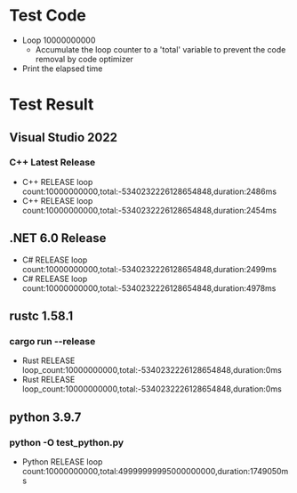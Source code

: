 
# Test Code
* Loop 10000000000
  * Accumulate the loop counter to a 'total' variable to prevent the code removal by code optimizer
* Print the elapsed time

# Test Result
## Visual Studio 2022
### C++ Latest Release
* C++  RELEASE loop count:10000000000,total:-5340232226128654848,duration:2486ms
* C++  RELEASE loop count:10000000000,total:-5340232226128654848,duration:2454ms

## .NET 6.0 Release
* C#   RELEASE loop count:10000000000,total:-5340232226128654848,duration:2499ms
* C#   RELEASE loop count:10000000000,total:-5340232226128654848,duration:4978ms

## rustc 1.58.1
### cargo run --release
* Rust RELEASE loop_count:10000000000,total:-5340232226128654848,duration:0ms
* Rust RELEASE loop_count:10000000000,total:-5340232226128654848,duration:0ms

## python 3.9.7
### python -O test_python.py
* Python   RELEASE loop count:10000000000,total:49999999995000000000,duration:1749050ms